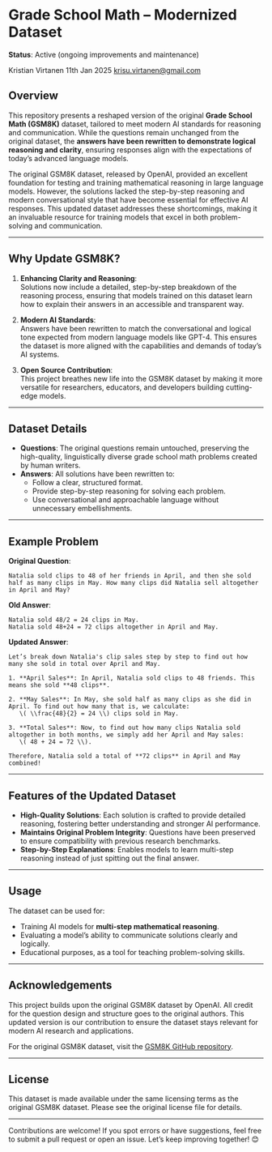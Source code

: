 # Grade School Math – Modernized Dataset

**Status**: Active (ongoing improvements and maintenance)

Kristian Virtanen
11th Jan 2025
krisu.virtanen@gmail.com

## Overview

This repository presents a reshaped version of the original **Grade School Math (GSM8K)** dataset, tailored to meet modern AI standards for reasoning and communication. While the questions remain unchanged from the original dataset, the **answers have been rewritten to demonstrate logical reasoning and clarity**, ensuring responses align with the expectations of today’s advanced language models.

The original GSM8K dataset, released by OpenAI, provided an excellent foundation for testing and training mathematical reasoning in large language models. However, the solutions lacked the step-by-step reasoning and modern conversational style that have become essential for effective AI responses. This updated dataset addresses these shortcomings, making it an invaluable resource for training models that excel in both problem-solving and communication.

---

## Why Update GSM8K?

1. **Enhancing Clarity and Reasoning**:  
   Solutions now include a detailed, step-by-step breakdown of the reasoning process, ensuring that models trained on this dataset learn how to explain their answers in an accessible and transparent way.

2. **Modern AI Standards**:  
   Answers have been rewritten to match the conversational and logical tone expected from modern language models like GPT-4. This ensures the dataset is more aligned with the capabilities and demands of today’s AI systems.

3. **Open Source Contribution**:  
   This project breathes new life into the GSM8K dataset by making it more versatile for researchers, educators, and developers building cutting-edge models.

---

## Dataset Details

- **Questions**: The original questions remain untouched, preserving the high-quality, linguistically diverse grade school math problems created by human writers.
- **Answers**: All solutions have been rewritten to:
  - Follow a clear, structured format.
  - Provide step-by-step reasoning for solving each problem.
  - Use conversational and approachable language without unnecessary embellishments.

---

## Example Problem

**Original Question**:
```
Natalia sold clips to 48 of her friends in April, and then she sold half as many clips in May. How many clips did Natalia sell altogether in April and May?
```

**Old Answer**:
```
Natalia sold 48/2 = 24 clips in May.
Natalia sold 48+24 = 72 clips altogether in April and May.
```

**Updated Answer**:
```
Let’s break down Natalia's clip sales step by step to find out how many she sold in total over April and May.

1. **April Sales**: In April, Natalia sold clips to 48 friends. This means she sold **48 clips**.

2. **May Sales**: In May, she sold half as many clips as she did in April. To find out how many that is, we calculate:
   \( \\frac{48}{2} = 24 \\) clips sold in May.
   
3. **Total Sales**: Now, to find out how many clips Natalia sold altogether in both months, we simply add her April and May sales:
   \( 48 + 24 = 72 \\).
   
Therefore, Natalia sold a total of **72 clips** in April and May combined!
```

---

## Features of the Updated Dataset

- **High-Quality Solutions**: Each solution is crafted to provide detailed reasoning, fostering better understanding and stronger AI performance.
- **Maintains Original Problem Integrity**: Questions have been preserved to ensure compatibility with previous research benchmarks.
- **Step-by-Step Explanations**: Enables models to learn multi-step reasoning instead of just spitting out the final answer.

---

## Usage

The dataset can be used for:
- Training AI models for **multi-step mathematical reasoning**.
- Evaluating a model’s ability to communicate solutions clearly and logically.
- Educational purposes, as a tool for teaching problem-solving skills.

---

## Acknowledgements

This project builds upon the original GSM8K dataset by OpenAI. All credit for the question design and structure goes to the original authors. This updated version is our contribution to ensure the dataset stays relevant for modern AI research and applications.

For the original GSM8K dataset, visit the [GSM8K GitHub repository](https://github.com/openai/grade-school-math).

---

## License

This dataset is made available under the same licensing terms as the original GSM8K dataset. Please see the original license file for details.

---

Contributions are welcome! If you spot errors or have suggestions, feel free to submit a pull request or open an issue. Let’s keep improving together! 😊
